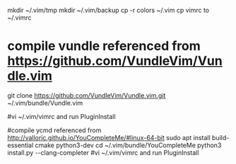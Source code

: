 mkdir ~/.vim/tmp
mkdir ~/.vim/backup
cp -r colors ~/.vim
cp vimrc to ~/.vimrc

# compile vundle referenced from https://github.com/VundleVim/Vundle.vim
git clone https://github.com/VundleVim/Vundle.vim.git ~/.vim/bundle/Vundle.vim

#vi ~/.vim/vimrc and run PluginInstall

#compile ycmd referenced from
http://valloric.github.io/YouCompleteMe/#linux-64-bit
sudo apt install build-essential cmake python3-dev
cd ~/.vim/bundle/YouCompleteMe
python3 install.py --clang-completer
#vi ~/.vim/vimrc and run PluginInstall

